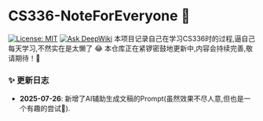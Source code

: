 # CS336-NoteForEveryone 🚀
[![License: MIT](https://img.shields.io/badge/License-MIT-yellow.svg)](https://opensource.org/licenses/MIT)
[![Ask DeepWiki](https://deepwiki.com/badge.svg)](https://deepwiki.com/singularguyleborn/awesome-cs336-noteforeveryone)
本项目记录自己在学习CS336时的过程,逼自己每天学习,不然实在是太懒了 😂
本仓库正在紧锣密鼓地更新中,内容会持续完善,敬请期待！💪
### ✨ 更新日志
- **2025-07-26**: 新增了AI辅助生成文稿的Prompt(虽然效果不尽人意,但也是一个有趣的尝试🤪). 